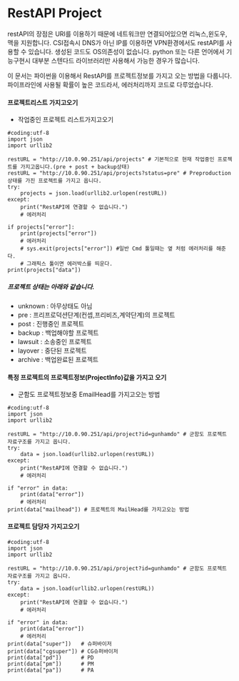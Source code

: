 # RestAPI Project
restAPI의 장점은 URI를 이용하기 때문에 네트워크만 연결되어있으면 리눅스,윈도우,맥을 지원합니다.
CSI접속시 DNS가 아닌 IP를 이용하면 VPN환경에서도 restAPI를 사용할 수 있습니다.
생성된 코드도 OS의존성이 없습니다.
python 또는 다른 언어에서 기능구현시 대부분 스텐다드 라이브러리만 사용해서 가능한 경우가 많습니다.

이 문서는 파이썬을 이용해서 RestAPI를 프로젝트정보를 가지고 오는 방법을 다룹니다.
파이프라인에 사용될 확률이 높은 코드라서, 에러처리까지 코드로 다루었습니다.

#### 프로젝트리스트 가지고오기
- 작업중인 프로젝트 리스트가지고오기

```
#coding:utf-8
import json
import urllib2

restURL = "http://10.0.90.251/api/projects" # 기본적으로 현재 작업중인 프로젝트를 가지고옵니다.(pre + post + backup상태)
restURL = "http://10.0.90.251/api/projects?status=pre" # Preproduction 상태를 가진 프로젝트를 가지고 옵니다.
try:
	projects = json.load(urllib2.urlopen(restURL))
except:
	print("RestAPI에 연결할 수 없습니다.")
	# 에러처리

if projects["error"]:
	print(projects["error"])
	# 에러처리
	# sys.exit(projects["error"]) #일반 Cmd 툴일때는 옆 처럼 에러처리를 해준다.
	# 그래픽스 툴이면 에러박스를 띄운다.
print(projects["data"])
```

##### 프로젝트 상태는 아래와 같습니다.
- unknown : 아무상태도 아님
- pre : 프리프로덕션단계(컨셉,프리비즈,계약단계)의 프로젝트
- post : 진행중인 프로젝트
- backup : 백업해야할 프로젝트
- lawsuit : 소송중인 프로젝트
- layover : 중단된 프로젝트
- archive : 백업완료된 프로젝트

#### 특정 프로젝트의 프로젝트정보(ProjectInfo)값을 가지고 오기
- 군함도 프로젝트정보중 EmailHead를 가지고오는 방법

```
#coding:utf-8
import json
import urllib2

restURL = "http://10.0.90.251/api/project?id=gunhamdo" # 군함도 프로젝트 자료구조를 가지고 옵니다.
try:
	data = json.load(urllib2.urlopen(restURL))
except:
	print("RestAPI에 연결할 수 없습니다.")
	# 에러처리

if "error" in data:
	print(data["error"])
	# 에러처리
print(data["mailhead"]) # 프로젝트의 MailHead를 가지고오는 방법
```

#### 프로젝트 담당자 가지고오기
```
#coding:utf-8
import json
import urllib2

restURL = "http://10.0.90.251/api/project?id=gunhamdo" # 군함도 프로젝트 자료구조를 가지고 옵니다.
try:
	data = json.load(urllib2.urlopen(restURL))
except:
	print("RestAPI에 연결할 수 없습니다.")
	# 에러처리

if "error" in data:
	print(data["error"])
	# 에러처리
print(data["super"])   # 슈퍼바이저
print(data["cgsuper"]) # CG슈퍼바이저
print(data["pd"])      # PD
print(data["pm"])      # PM
print(data["pa"])      # PA
```

